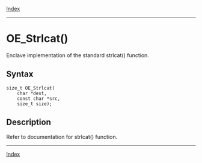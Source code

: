 [Index](index.md)

---
# OE_Strlcat()

Enclave implementation of the standard strlcat() function.

## Syntax

    size_t OE_Strlcat(
        char *dest,
        const char *src,
        size_t size);
## Description 

Refer to documentation for strlcat() function.

---
[Index](index.md)

